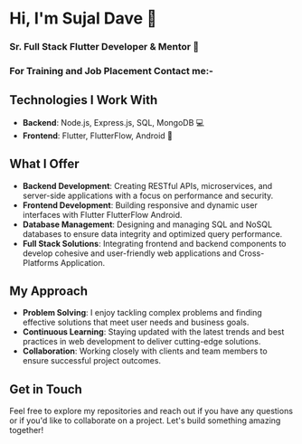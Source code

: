 # Hi, I'm Sujal Dave 👋
### Sr. Full Stack Flutter Developer & Mentor 🚀
### For Training and Job Placement Contact me:-


## Technologies I Work With

- **Backend**: Node.js, Express.js, SQL, MongoDB 💻
- **Frontend**: Flutter, FlutterFlow, Android 📲

## What I Offer

- **Backend Development**: Creating RESTful APIs, microservices, and server-side applications with a focus on performance and security.
- **Frontend Development**: Building responsive and dynamic user interfaces with Flutter FlutterFlow Android.
- **Database Management**: Designing and managing SQL and NoSQL databases to ensure data integrity and optimized query performance.
- **Full Stack Solutions**: Integrating frontend and backend components to develop cohesive and user-friendly web applications and Cross-Platforms Application.

## My Approach

- **Problem Solving**: I enjoy tackling complex problems and finding effective solutions that meet user needs and business goals.
- **Continuous Learning**: Staying updated with the latest trends and best practices in web development to deliver cutting-edge solutions.
- **Collaboration**: Working closely with clients and team members to ensure successful project outcomes.

## Get in Touch

Feel free to explore my repositories and reach out if you have any questions or if you'd like to collaborate on a project. Let's build something amazing together!

